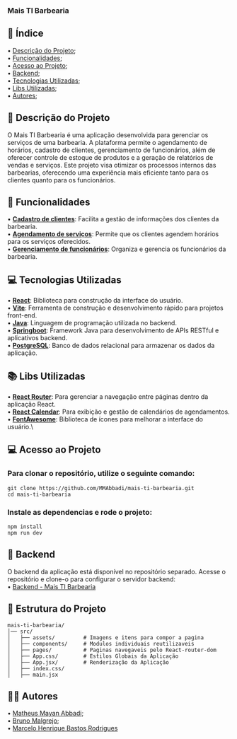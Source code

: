 ### Mais TI Barbearia
## 📜 Índice
• [Descrição do Projeto](#descrição-do-projeto);\
• [Funcionalidades](#funcionalidades);\
• [Acesso ao Projeto](#acesso-ao-projeto);\
• [Backend](#backend);\
• [Tecnologias Utilizadas](#tecnologias-utilizadas);\
• [Libs Utilizadas](#libs-utilizadas);\
• [Autores](#autores);


## 📖 Descrição do Projeto
O Mais TI Barbearia é uma aplicação desenvolvida para gerenciar os serviços de uma barbearia. A plataforma permite o agendamento de horários, cadastro de clientes, gerenciamento de funcionários, além de oferecer controle de estoque de produtos e a geração de relatórios de vendas e serviços.
Este projeto visa otimizar os processos internos das barbearias, oferecendo uma experiência mais eficiente tanto para os clientes quanto para os funcionários.

## 🚀 Funcionalidades
• **<ins>Cadastro de clientes</ins>**: Facilita a gestão de informações dos clientes da barbearia.\
• **<ins>Agendamento de serviços</ins>**: Permite que os clientes agendem horários para os serviços oferecidos.\
• **<ins>Gerenciamento de funcionários</ins>**: Organiza e gerencia os funcionários da barbearia.

## 💻 Tecnologias Utilizadas
• **<ins>React</ins>**: Biblioteca para construção da interface do usuário.\
• **<ins>Vite</ins>**: Ferramenta de construção e desenvolvimento rápido para projetos front-end.\
• **<ins>Java</ins>**: Linguagem de programação utilizada no backend.\
• **<ins>Springboot</ins>**: Framework Java para desenvolvimento de APIs RESTful e aplicativos backend.\
• **<ins>PostgreSQL</ins>**: Banco de dados relacional para armazenar os dados da aplicação.

## 📚 Libs Utilizadas
• **<ins>React Router</ins>**: Para gerenciar a navegação entre páginas dentro da aplicação React.\
• **<ins>React Calendar</ins>**: Para exibição e gestão de calendários de agendamentos.\
• **<ins>FontAwesome</ins>**: Biblioteca de ícones para melhorar a interface do usuário.\

## 💻 Acesso ao Projeto
### Para clonar o repositório, utilize o seguinte comando:
```
git clone https://github.com/MMAbbadi/mais-ti-barbearia.git
cd mais-ti-barbearia
```
### Instale as dependencias e rode o projeto:
```
npm install
npm run dev
```

## 💾 Backend
O backend da aplicação está disponível no repositório separado. Acesse o repositório e clone-o para configurar o servidor backend:\
• [Backend - Mais TI Barbearia](https://github.com/MarclHenrique/api-Barber)

## 📂 Estrutura do Projeto
```
mais-ti-barbearia/
│── src/
│   ├── assets/         # Imagens e itens para compor a pagina
│   ├── components/     # Modulos individuais reutilizaveis
│   ├── pages/          # Paginas navegaveis pelo React-router-dom
│   ├── App.css/        # Estilos Globais da Aplicação
│   ├── App.jsx/        # Renderização da Aplicação
│   ├── index.css/            
│   ├── main.jsx
```

## 👨👩 Autores
• [Matheus Mayan Abbadi](https://github.com/MMAbbadi);\
• [Bruno Malgrejo](https://github.com/Melgarejo42);\
• [Marcelo Henrique Bastos Rodrigues](https://github.com/MarclHenrique)
